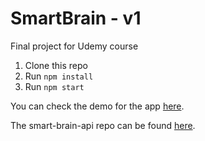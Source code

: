 # SmartBrain - v1
Final project for Udemy course

1. Clone this repo
2. Run `npm install`
3. Run `npm start`

You can check the demo for the app [here](https://bd-smart-brain.herokuapp.com/).

The smart-brain-api repo can be found [here](https://github.com/dalalbhargav07/smart-brain-api).
